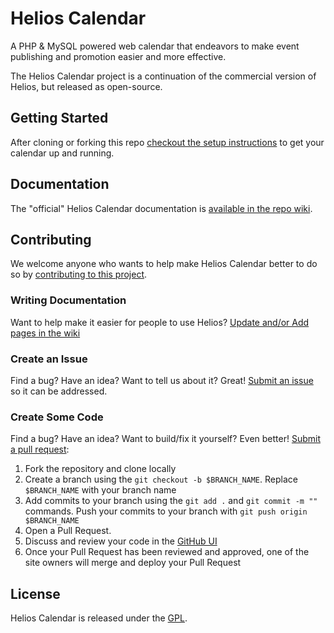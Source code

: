 # Helios Calendar

A PHP & MySQL powered web calendar that endeavors to make event publishing and promotion easier and more effective.

The Helios Calendar project is a continuation of the commercial version of Helios, but released as open-source.

## Getting Started

After cloning or forking this repo [checkout the setup instructions](https://github.com/chrislarrycarl/Helios-Calendar/wiki/Technical-Setup) to get your calendar up and running.

## Documentation

The "official" Helios Calendar documentation is [available in the repo wiki](https://github.com/chrislarrycarl/Helios-Calendar/wiki).

## Contributing

We welcome anyone who wants to help make Helios Calendar better to do so by [contributing to this project](https://guides.github.com/activities/contributing-to-open-source/#contributing).

### Writing Documentation

Want to help make it easier for people to use Helios? [Update and/or Add pages in the wiki](https://github.com/chrislarrycarl/Helios-Calendar/wiki)

### Create an Issue

Find a bug? Have an idea? Want to tell us about it? Great! [Submit an issue](https://github.com/chrislarrycarl/Helios-Calendar/issues) so it can be addressed.

### Create Some Code

Find a bug? Have an idea? Want to build/fix it yourself? Even better! [Submit a pull request](https://github.com/chrislarrycarl/Helios-Calendar/pulls):

1. Fork the repository and clone locally
2. Create a branch using the `git checkout -b $BRANCH_NAME`. Replace `$BRANCH_NAME` with your branch name
3. Add commits to your branch using the `git add .` and `git commit -m ""` commands. Push your commits to your branch with `git push origin $BRANCH_NAME`
4. Open a Pull Request.
5. Discuss and review your code in the [GitHub UI](https://help.github.com/articles/using-pull-requests/)
6. Once your Pull Request has been reviewed and approved, one of the site owners will merge and deploy your Pull Request

## License
Helios Calendar is released under the [GPL](http://www.gnu.org/licenses/gpl-2.0.html).